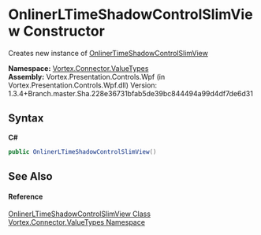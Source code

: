 # OnlinerLTimeShadowControlSlimView Constructor 
 

Creates new instance of <a href="T_Vortex_Connector_ValueTypes_OnlinerTimeShadowControlSlimView.md">OnlinerTimeShadowControlSlimView</a>

**Namespace:**&nbsp;<a href="N_Vortex_Connector_ValueTypes.md">Vortex.Connector.ValueTypes</a><br />**Assembly:**&nbsp;Vortex.Presentation.Controls.Wpf (in Vortex.Presentation.Controls.Wpf.dll) Version: 1.3.4+Branch.master.Sha.228e36731bfab5de39bc844494a99d4df7de6d31

## Syntax

**C#**<br />
``` C#
public OnlinerLTimeShadowControlSlimView()
```


## See Also


#### Reference
<a href="T_Vortex_Connector_ValueTypes_OnlinerLTimeShadowControlSlimView.md">OnlinerLTimeShadowControlSlimView Class</a><br /><a href="N_Vortex_Connector_ValueTypes.md">Vortex.Connector.ValueTypes Namespace</a><br />